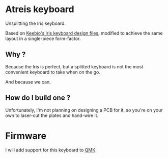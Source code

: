 # Atreis keyboard

Unsplitting the Iris keyboard.

Based on [Keebio's Iris keyboard design files](https://github.com/keebio/iris-case),
modified to achieve the same layout in a single-piece form-factor.

## Why ?

Because the Iris is perfect, but a splitted keyboard is not the most convenient
keyboard to take when on the go.

And because we can.

## How do I build one ?

Unfortunately, I'm not planning on designing a PCB for it, so you're on your own
to laser-cut the plates and hand-wire it.

# Firmware

I will add support for this keyboard to [QMK](https://github.com/qmk/qmk_firmware).
